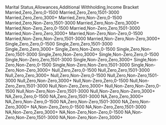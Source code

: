 Marital Status,Allowances,Additional Withholding,Income Bracket
Married,Zero,Zero,0-1500
Married,Zero,Zero,1501-3000
Married,Zero,Zero,3000+
Married,Zero,Non-Zero,0-1500
Married,Zero,Non-Zero,1501-3000
Married,Zero,Non-Zero,3000+
Married,Non-Zero,Zero,0-1500
Married,Non-Zero,Zero,1501-3000
Married,Non-Zero,Zero,3000+
Married,Non-Zero,Non-Zero,0-1500
Married,Non-Zero,Non-Zero,1501-3000
Married,Non-Zero,Non-Zero,3000+
Single,Zero,Zero,0-1500
Single,Zero,Zero,1501-3000
Single,Zero,Zero,3000+
Single,Zero,Non-Zero,0-1500
Single,Zero,Non-Zero,1501-3000
Single,Zero,Non-Zero,3000+
Single,Non-Zero,Zero,0-1500
Single,Non-Zero,Zero,1501-3000
Single,Non-Zero,Zero,3000+
Single,Non-Zero,Non-Zero,0-1500
Single,Non-Zero,Non-Zero,1501-3000
Single,Non-Zero,Non-Zero,3000+
Null,Zero,Zero,0-1500
Null,Zero,Zero,1501-3000
Null,Zero,Zero,3000+
Null,Zero,Non-Zero,0-1500
Null,Zero,Non-Zero,1501-3000
Null,Zero,Non-Zero,3000+
Null,Non-Zero,Zero,0-1500
Null,Non-Zero,Zero,1501-3000
Null,Non-Zero,Zero,3000+
Null,Non-Zero,Non-Zero,0-1500
Null,Non-Zero,Non-Zero,1501-3000
Null,Non-Zero,Non-Zero,3000+
NA,Zero,Zero,0-1500
NA,Zero,Zero,1501-3000
NA,Zero,Zero,3000+
NA,Zero,Non-Zero,0-1500
NA,Zero,Non-Zero,1501-3000
NA,Zero,Non-Zero,3000+
NA,Non-Zero,Zero,0-1500
NA,Non-Zero,Zero,1501-3000
NA,Non-Zero,Zero,3000+
NA,Non-Zero,Non-Zero,0-1500
NA,Non-Zero,Non-Zero,1501-3000
NA,Non-Zero,Non-Zero,3000+
